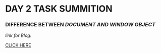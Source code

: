 # DAY 2 TASK SUMMITION

### **DIFFERENCE BETWEEN _DOCUMENT AND WINDOW OBJECT_** ##

_link for Blog:_

[CLICK HERE](https://medium.com/@vasanthsalomonv1904/difference-between-document-and-window-object-50b024438e26)

